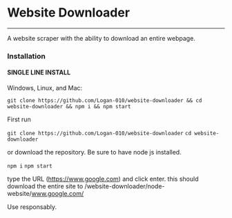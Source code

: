 # Website Downloader

---

A website scraper with the ability to download an entire webpage. 

### Installation

#### SINGLE LINE INSTALL

Windows, Linux, and Mac:
```
git clone https://github.com/Logan-010/website-downloader && cd website-downloader && npm i && npm start
```

First run

`git clone https://github.com/Logan-010/website-downloader`
`cd website-downloader`

or download the repository.
Be sure to have node js installed.

`npm i`
`npm start`

type the URL (https://www.google.com) and click enter.
this should download the entire site to /website-downloader/node-website/www.google.com/

Use responsably.

